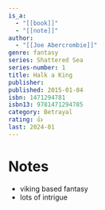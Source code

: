 ```yaml
---
is_a:
  - "[[book]]"
  - "[[note]]"
author:
  - "[[Joe Abercrombie]]"
genre: fantasy
series: Shattered Sea
series-number: 1
title: Halk a King
publisher: 
published: 2015-01-04
isbn: 1471294781
isbn13: 9781471294785
category: Betrayal
rating: 👍
last: 2024-01
---
```

# Notes
- viking based fantasy
- lots of intrigue

